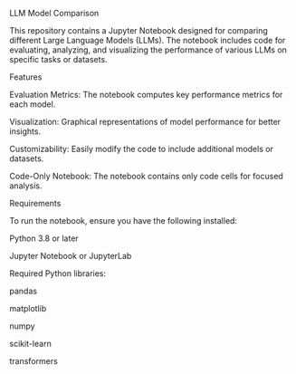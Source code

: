 LLM Model Comparison

This repository contains a Jupyter Notebook designed for comparing different Large Language Models (LLMs). The notebook includes code for evaluating, analyzing, and visualizing the performance of various LLMs on specific tasks or datasets.

Features

Evaluation Metrics: The notebook computes key performance metrics for each model.

Visualization: Graphical representations of model performance for better insights.

Customizability: Easily modify the code to include additional models or datasets.

Code-Only Notebook: The notebook contains only code cells for focused analysis.

Requirements

To run the notebook, ensure you have the following installed:

Python 3.8 or later

Jupyter Notebook or JupyterLab

Required Python libraries:

pandas

matplotlib

numpy

scikit-learn

transformers
